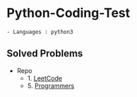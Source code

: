 # Python-Coding-Test 
	- Languages : python3

## Solved Problems
+ Repo
  + 1\. [LeetCode](https://github.com/injae97/Algorithm/tree/master/LeetCode)
  + 5\. [Programmers](https://github.com/injae97/Algorithm/tree/master/Programmers)